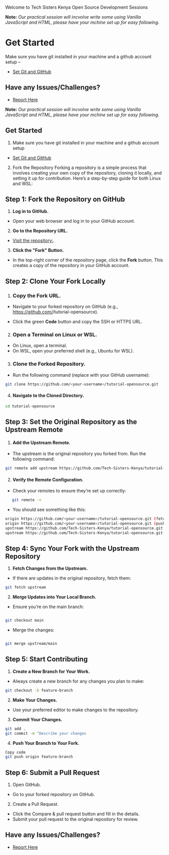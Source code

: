 Welcome to Tech Sisters Kenya Open Source Development Sessions

**Note:** *Our practical session will incvolve write some using Vanilla  JavaScript and HTML, please have your mchine set up for easy following.*

# Get Started
Make sure you have git installed in your machine and a github account setup – 
- [Set Git and GitHub](https://gist.github.com/cesswairimu/a2364f507f2a1a028ea7849fd23f53bc)

## Have any Issues/Challenges?
- [Report Here](https://github.com/Tech-Sisters-Kenya/tutorial-opensource/issues/2)


**Note:** _Our practical session will incvolve write some using Vanilla JavaScript and HTML, please have your mchine set up for easy following._

## Get Started

1. Make sure you have git installed in your machine and a github account setup

- [Set Git and GitHub](https://gist.github.com/cesswairimu/a2364f507f2a1a028ea7849fd23f53bc)

2. Fork the Repository
   Forking a repository is a simple process that involves creating your own copy of the repository, cloning it locally, and setting it up for contribution. Here’s a step-by-step guide for both Linux and WSL:

## **Step 1: Fork the Repository on GitHub**

1. **Log in to GitHub.**

- Open your web browser and log in to your GitHub account.

2. **Go to the Repository URL.**

- [Visit the repository:](Tech-Sisters-Kenya/tutorial-opensource).

3. **Click the "Fork" Button.**

- In the top-right corner of the repository page, click the **Fork** button. This creates a copy of the repository in your GitHub account.

## Step 2: Clone Your Fork Locally

1. ### **Copy the Fork URL.**

- Navigate to your forked repository on GitHub (e.g., https://github.com/<your-username>/tutorial-opensource).

- Click the green **Code** button and copy the SSH or HTTPS URL.

2. ### Open a Terminal on Linux or WSL.

- On Linux, open a terminal.
- On WSL, open your preferred shell (e.g., Ubuntu for WSL).

3. ### Clone the Forked Repository.

- Run the following command (replace <your-username> with your GitHub username):

```bash
git clone https://github.com/<your-username>/tutorial-opensource.git
```

4. #### **Navigate to the Cloned Directory.**

```bash
cd tutorial-opensource
```

## Step 3: Set the Original Repository as the Upstream Remote

1. #### Add the Upstream Remote.

- The upstream is the original repository you forked from. Run the following command:

```bash 
git remote add upstream https://github.com/Tech-Sisters-Kenya/tutorial-opensource.git

```
2. #### Verify the Remote Configuration.

- Check your remotes to ensure they’re set up correctly:

```bash
   git remote -v
```

- You should see something like this:
``` bash
origin https://github.com/<your-username>/tutorial-opensource.git (fetch)
origin https://github.com/<your-username>/tutorial-opensource.git (push)
upstream https://github.com/Tech-Sisters-Kenya/tutorial-opensource.git (fetch)
upstream https://github.com/Tech-Sisters-Kenya/tutorial-opensource.git (push)
```
## Step 4: Sync Your Fork with the Upstream Repository
1. **Fetch Changes from the Upstream.**

- If there are updates in the original repository, fetch them:
``` bash
git fetch upstream
```
2. **Merge Updates into Your Local Branch.** 

- Ensure you’re on the main branch:
```bash

git checkout main
```
- Merge the changes:
```bash

git merge upstream/main
```
## Step 5: Start Contributing
1. **Create a New Branch for Your Work.**

- Always create a new branch for any changes you plan to make:
```bash
git checkout -b feature-branch
```

2. **Make Your Changes.**

- Use your preferred editor to make changes to the repository.

3. **Commit Your Changes.**

``` bash
git add .
git commit -m "Describe your changes
```
4. **Push Your Branch to Your Fork.**

``` bash
Copy code
git push origin feature-branch
```
## Step 6: Submit a Pull Request
1. Open GitHub.

- Go to your forked repository on GitHub.
2. Create a Pull Request.

- Click the Compare & pull request button and fill in the details.
- Submit your pull request to the original repository for review.

## Have any Issues/Challenges?

- [Report Here](https://github.com/Tech-Sisters-Kenya/tutorial-opensource/issues/2)

